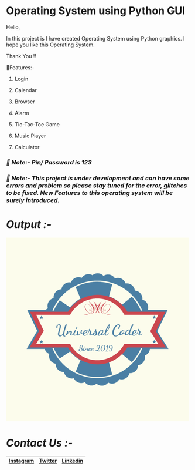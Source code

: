 # Operating System using Python GUI
Hello, 

In this project is I have created Operating System using Python graphics. I hope you like this Operating System. 

Thank You !!

📌Features:-

1. Login

2. Calendar

3. Browser

4. Alarm

5. Tic-Tac-Toe Game

6. Music Player

7. Calculator

### *📌 Note:- Pin/ Password is  123*

### *📌 Note:- This project is under development and can have some errors and problem so please stay tuned for the error, glitches to be fixed. New Features to this operating system will be surely introduced.*

# *Output :-*

![](images.png)

# *Contact Us :-*


|[Instagram](https://instagram.com/universal_coder)|[Twitter](https://twitter.com/LondheAaryan)|[Linkedin](https://www.linkedin.com/in/aaryan-r-londhe-0a1809179/)|
|-|-|-|
